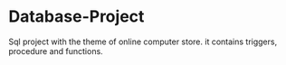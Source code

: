 # Database-Project

Sql project with the theme of online computer store.
it contains triggers, procedure and functions.
